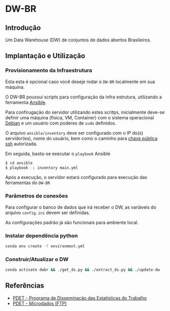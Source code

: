 DW-BR
=====

## Introdução

Um Data Warehouse (DW) de conjuntos de dados abertos Brasileiros.

## Implantação e Utilização

### Provisionamento da Infraestrutura

Esta esta é opcional caso você deseje rodar o `DW-BR` localmente em sua máquina.

O DW-BR poussui scripts para configuração da infra estrutura, utilizando a ferramenta [Ansible](https://www.ansible.com/).

Para confirugação do servidor utilizando estes scritps, inicialmente deve-se definir uma máquina (física, VM, Container) com o sistema operacional [Debian](https://www.debian.org/) e um usuário com poderes de `sudo` definidos.

O arquivo `ansible/inventory` deve ser configurado com o IP do(s) servidor(es), nome do usuário, bem como o caminho para [chave pública ssh](https://www.digitalocean.com/community/tutorials/how-to-configure-ssh-key-based-authentication-on-a-linux-server-pt) autorizada.

Em seguida, basta-se executar o `playbook` Ansible

```bash
$ cd ansible
$ playbook -i inventory main.yml
```

Após a execução, o servidor estará configurado para execução das ferramentas do `DW-BR`

### Parâmetros de conexões

Para configurar o banco de dados que irá receber o DW, as variáveis do arquivo `config.ini` devem ser definidas.

As configurações padrão já são funcionais para ambiente local.

### Instalar dependência python

```bash
conda env create -f environment.yml
```

### Construir/Atualizar o DW

```bash
conda activate dwbr && ./get_ds.py && ./extract_ds.py && ./update-dw
```

## Referências

* [PDET - Programa de Disseminação das Estatísticas do Trabalho](http://pdet.mte.gov.br/)
* [PDET - Microdados (FTP)](ftp://ftp.mtps.gov.br/pdet/microdados/)
